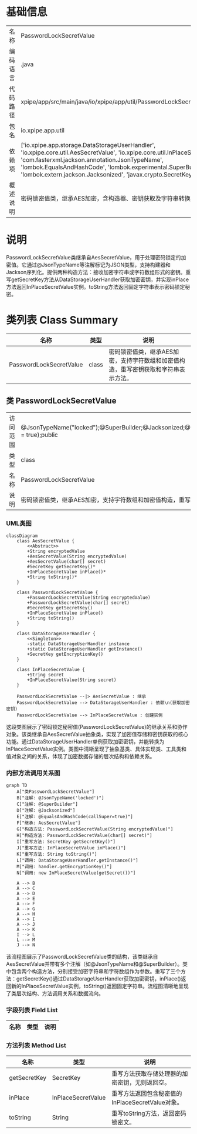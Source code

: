 # 基础信息

|      |      |
|------|------|
| 名称 | PasswordLockSecretValue |
| 编码语言 | .java |
| 代码路径 | xpipe/app/src/main/java/io/xpipe/app/util/PasswordLockSecretValue.java |
| 包名 | io.xpipe.app.util |
| 依赖项 | ['io.xpipe.app.storage.DataStorageUserHandler', 'io.xpipe.core.util.AesSecretValue', 'io.xpipe.core.util.InPlaceSecretValue', 'com.fasterxml.jackson.annotation.JsonTypeName', 'lombok.EqualsAndHashCode', 'lombok.experimental.SuperBuilder', 'lombok.extern.jackson.Jacksonized', 'javax.crypto.SecretKey'] |
| 概述说明 | 密码锁密值类，继承AES加密，含构造器、密钥获取及字符串转换方法。 |

# 说明

PasswordLockSecretValue类继承自AesSecretValue，用于处理密码锁定的加密值。它通过@JsonTypeName等注解标记为JSON类型，支持构建器和Jackson序列化。提供两种构造方法：接收加密字符串或字符数组形式的密钥。重写getSecretKey方法从DataStorageUserHandler获取加密密钥，并实现inPlace方法返回InPlaceSecretValue实例。toString方法返回固定字符串表示密码锁定秘密。

# 类列表 Class Summary

| 名称   | 类型  | 说明 |
|-------|------|-------------|
| PasswordLockSecretValue | class | 密码锁密值类，继承AES加密，支持字符数组和加密值构造，重写密钥获取和字符串表示方法。 |



## 类 PasswordLockSecretValue

|      |      |
|------|------|
| 访问范围 | @JsonTypeName("locked");@SuperBuilder;@Jacksonized;@EqualsAndHashCode(callSuper = true);public |
| 类型 | class |
| 名称 | PasswordLockSecretValue |
| 说明 | 密码锁密值类，继承AES加密，支持字符数组和加密值构造，重写密钥获取和字符串表示方法。 |


### UML类图

```mermaid
classDiagram
    class AesSecretValue {
        <<Abstract>>
        +String encryptedValue
        +AesSecretValue(String encryptedValue)
        +AesSecretValue(char[] secret)
        #SecretKey getSecretKey()*
        +InPlaceSecretValue inPlace()*
        +String toString()*
    }

    class PasswordLockSecretValue {
        +PasswordLockSecretValue(String encryptedValue)
        +PasswordLockSecretValue(char[] secret)
        #SecretKey getSecretKey()
        +InPlaceSecretValue inPlace()
        +String toString()
    }

    class DataStorageUserHandler {
        <<Singleton>>
        -static DataStorageUserHandler instance
        +static DataStorageUserHandler getInstance()
        +SecretKey getEncryptionKey()
    }

    class InPlaceSecretValue {
        +String secret
        +InPlaceSecretValue(String secret)
    }

    PasswordLockSecretValue --|> AesSecretValue : 继承
    PasswordLockSecretValue --> DataStorageUserHandler : 依赖\n(获取加密密钥)
    PasswordLockSecretValue --> InPlaceSecretValue : 创建实例
```

这段类图展示了密码锁定秘密值(PasswordLockSecretValue)的继承关系和协作对象。该类继承自AesSecretValue抽象类，实现了加密值存储和密钥获取的核心功能。通过DataStorageUserHandler单例获取加密密钥，并能转换为InPlaceSecretValue实例。类图中清晰呈现了抽象基类、具体实现类、工具类和值对象之间的关系，体现了加密数据存储的层次结构和依赖关系。


### 内部方法调用关系图

```mermaid
graph TD
    A["类PasswordLockSecretValue"]
    B["注解: @JsonTypeName('locked')"]
    C["注解: @SuperBuilder"]
    D["注解: @Jacksonized"]
    E["注解: @EqualsAndHashCode(callSuper=true)"]
    F["继承: AesSecretValue"]
    G["构造方法: PasswordLockSecretValue(String encryptedValue)"]
    H["构造方法: PasswordLockSecretValue(char[] secret)"]
    I["重写方法: SecretKey getSecretKey()"]
    J["重写方法: InPlaceSecretValue inPlace()"]
    K["重写方法: String toString()"]
    L["调用: DataStorageUserHandler.getInstance()"]
    M["调用: handler.getEncryptionKey()"]
    N["调用: new InPlaceSecretValue(getSecret())"]

    A --> B
    A --> C
    A --> D
    A --> E
    A --> F
    A --> G
    A --> H
    A --> I
    A --> J
    A --> K
    I --> L
    L --> M
    J --> N
```

该流程图展示了PasswordLockSecretValue类的结构，该类继承自AesSecretValue并带有多个注解（如@JsonTypeName和@SuperBuilder）。类中包含两个构造方法，分别接受加密字符串和字符数组作为参数。重写了三个方法：getSecretKey()通过DataStorageUserHandler获取加密密钥，inPlace()返回新的InPlaceSecretValue实例，toString()返回固定字符串。流程图清晰地呈现了类层次结构、方法调用关系和数据流向。

### 字段列表 Field List

| 名称  | 类型  | 说明 |
|-------|-------|------|

### 方法列表 Method List

| 名称  | 类型  | 说明 |
|-------|-------|------|
| getSecretKey | SecretKey | 重写方法获取存储处理器的加密密钥，无则返回空。 |
| inPlace | InPlaceSecretValue | 重写方法返回包含秘密值的InPlaceSecretValue对象。 |
| toString | String | 重写toString方法，返回密码锁密文。 |





